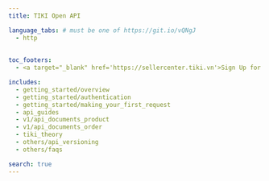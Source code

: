 ```yaml
---
title: TIKI Open API

language_tabs: # must be one of https://git.io/vQNgJ
  - http
  
  
toc_footers:
  - <a target="_blank" href='https://sellercenter.tiki.vn'>Sign Up for a Seller Key</a>

includes:
  - getting_started/overview
  - getting_started/authentication
  - getting_started/making_your_first_request
  - api_guides
  - v1/api_documents_product
  - v1/api_documents_order
  - tiki_theory
  - others/api_versioning
  - others/faqs

search: true
---
```


